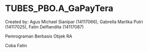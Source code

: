 # TUBES_PBO.A_GaPayTera
Created by: Agus Michael Sianipar (14117066), Gabrella Marlika Putri (14117025), Fatin Delfiandita (14117087)

Pemrograman Berbasis Objek RA

Coba Fatin
